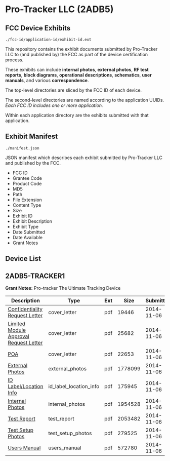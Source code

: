 # Pro-Tracker LLC (2ADB5)
## FCC Device Exhibits

```
./fcc-id/application-id/exhibit-id.ext
```

This repository contains the exhibit documents submitted by Pro-Tracker LLC to (and published by) the FCC as part of the device certification process.

These exhibits can include **internal photos**, **external photos**, **RF test reports**, **block diagrams**, **operational descriptions**, **schematics**, **user manuals**, and various **correspondence**.

The top-level directories are sliced by the FCC ID of each device.

The second-level directories are named according to the application UUIDs. *Each FCC ID includes one or more application.*

Within each application directory are the exhibits submitted with that application. 

## Exhibit Manifest

```
./manifest.json
```

JSON manifest which describes each exhibit submitted by Pro-Tracker LLC and published by the FCC.

- FCC ID
- Grantee Code
- Product Code
- MD5
- Path
- File Extension
- Content Type
- Size
- Exhibit ID
- Exhibit Description
- Exhibit Type
- Date Submitted
- Date Available
- Grant Notes

## Device List
## 2ADB5-TRACKER1
**Grant Notes:** Pro-tracker The Ultimate Tracking Device

| Description | Type | Ext | Size | Submitted | Available |
| ----------- | ---- | --- | ---- | --------- | --------- |
| [Confidentiality Request Letter](2ADB5-TRACKER1/32445e2f06a1cabd793b348d7fabf567/2436891.pdf) | cover_letter | pdf | 19446 | 2014-11-06 | 2014-11-06 |
| [Limited Module Approval Request Letter](2ADB5-TRACKER1/32445e2f06a1cabd793b348d7fabf567/2436892.pdf) | cover_letter | pdf | 25682 | 2014-11-06 | 2014-11-06 |
| [POA](2ADB5-TRACKER1/32445e2f06a1cabd793b348d7fabf567/2436893.pdf) | cover_letter | pdf | 22653 | 2014-11-06 | 2014-11-06 |
| [External Photos](2ADB5-TRACKER1/32445e2f06a1cabd793b348d7fabf567/2436886.pdf) | external_photos | pdf | 1778099 | 2014-11-06 | 2014-11-06 |
| [ID Label/Location Info](2ADB5-TRACKER1/32445e2f06a1cabd793b348d7fabf567/2436888.pdf) | id_label_location_info | pdf | 175945 | 2014-11-06 | 2014-11-06 |
| [Internal Photos](2ADB5-TRACKER1/32445e2f06a1cabd793b348d7fabf567/2436887.pdf) | internal_photos | pdf | 1954528 | 2014-11-06 | 2014-11-06 |
| [Test Report](2ADB5-TRACKER1/32445e2f06a1cabd793b348d7fabf567/2436894.pdf) | test_report | pdf | 2053482 | 2014-11-06 | 2014-11-06 |
| [Test Setup Photos](2ADB5-TRACKER1/32445e2f06a1cabd793b348d7fabf567/2436890.pdf) | test_setup_photos | pdf | 279525 | 2014-11-06 | 2014-11-06 |
| [Users Manual](2ADB5-TRACKER1/32445e2f06a1cabd793b348d7fabf567/2436889.pdf) | users_manual | pdf | 572780 | 2014-11-06 | 2014-11-06 |

